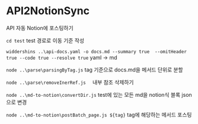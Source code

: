 # API2NotionSync

API 자동 Notion에 포스팅하기

`cd test`
test 경로로 이동 기준 작성

`widdershins ..\api-docs.yaml -o docs.md --summary true  --omitHeader true --code true --resolve true`
yaml -> md

`node ..\parse\parsingByTag.js`
tag 기준으로 docs.md을 메서드 단위로 분할

`node ..\parse\removeInerRef.js  `
내부 참조 삭제하기

`node ..\md-to-notion\convertDir.js`
test에 있는 모든 md을 notion식 블록 json으로 변경

`node ..\md-to-notion\postBatch_page.js ${tag}`
tag에 해당하는 메서드 포스팅
